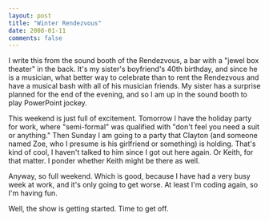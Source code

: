 ```yaml
---
layout: post
title: "Winter Rendezvous"
date: 2008-01-11
comments: false
---
```

I write this from the sound booth of the Rendezvous, a bar with a "jewel box theater" in the back. It's my sister's boyfriend's 40th birthday, and since he is a musician, what better way to celebrate than to rent the Rendezvous and have a musical bash with all of his musician friends. My sister has a surprise planned for the end of the evening, and so I am up in the sound booth to play PowerPoint jockey.




This weekend is just full of excitement. Tomorrow I have the holiday party for work, where "semi-formal" was qualified with "don't feel you need a suit or anything." Then Sunday I am going to a party that Clayton (and someone named Zoe, who I presume is his girlfriend or something) is holding. That's kind of cool, I haven't talked to him since I got out here again. Or Keith, for that matter. I ponder whether Keith might be there as well.




Anyway, so full weekend. Which is good, because I have had a very busy week at work, and it's only going to get worse. At least I'm coding again, so I'm having fun.




Well, the show is getting started. Time to get off.
